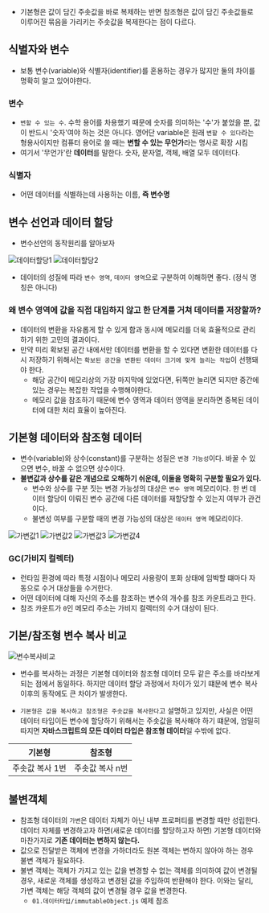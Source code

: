 - 기본형은 값이 담긴 주솟값을 바로 복제하는 반면 참조형은 값이 담긴 주솟값들로 이루어진 묶음을 가리키는 주솟값을 복제한다는 점이 다르다.

## 식별자와 변수

- 보통 변수(variable)와 식별자(identifier)를 혼용하는 경우가 많지만 둘의 차이를 명확히 알고 있어야한다.

### 변수

- `변할 수 있는 수`. 수학 용어를 차용했기 때문에 숫자를 의미하는 '수'가 붙었을 뿐, 값이 반드시 '숫자'여야 하는 것은 아니다. 영어단 variable은 원래 `변할 수 있다`라는 형용사이지만 컴퓨터 용어로 쓸 때는 **변할 수 있는 무언가**라는 명사로 확장 시킴
- 여기서 '무언가'란 **데이터**를 말한다. 숫자, 문자열, 객체, 배열 모두 데이터다.

### 식별자

- 어떤 데이터를 식별하는데 사용하는 이름, **즉 변수명**

## 변수 선언과 데이터 할당

- 변수선언의 동작원리를 알아보자

![데이터할당1](../image/01.데이터타입/데이터할당1.png)
![데이터할당2](../image/01.데이터타입/데이터할당2.png)

- 데이터의 성질에 따라 `변수 영역`, `데이터 영역`으로 구분하여 이해하면 좋다. (정식 명칭은 아니다)

### 왜 변수 영역에 값을 직접 대입하지 않고 한 단계를 거쳐 데이터를 저장할까?

- 데이터의 변환을 자유롭게 할 수 있게 함과 동시에 메모리를 더욱 효율적으로 관리하기 위한 고민의 결과이다.
- 만약 미리 확보된 공간 내에서만 데이터를 변환을 할 수 있다면 변환한 데이터를 다시 저장하기 위해서는 `확보된 공간을 변환된 데이터 크기에 맞게 늘리는 작업`이 선행돼야 한다.
  - 해당 공간이 메모리상의 가장 마지막에 있었다면, 뒤쪽만 늘리면 되지만 중간에 있는 경우는 복잡한 작업을 수행해야한다.
  - 메모리 값을 참조하기 때문에 변수 영역과 데이터 영역을 분리하면 중복된 데이터에 대한 처리 효율이 높아진다.

## 기본형 데이터와 참조형 데이터

- 변수(variable)와 상수(constant)를 구분하는 성질은 `변경 가능성`이다. 바꿀 수 있으면 변수, 바꿀 수 없으면 상수이다.
- **불변값과 상수를 같은 개념으로 오해하기 쉬운데, 이둘을 명확히 구분할 필요가 있다.**
  - 변수와 상수를 구분 짓는 변경 가능성의 대상은 `변수 영역` 메모리이다. 한 번 데이터 할당이 이뤄진 변수 공간에 다른 데이터를 재할당할 수 있는지 여부가 관건이다.
  - 불변성 여부를 구분할 때의 변경 가능성의 대상은 `데이터 영역` 메모리이다.

![가변값1](../image/01.데이터타입/가변값1.png)
![가변값2](../image/01.데이터타입/가변값2.png)
![가변값3](../image/01.데이터타입/가변값3.png)
![가변값4](../image/01.데이터타입/가변값4.png)

### GC(가비지 컬렉터)

- 런타임 환경에 따라 특정 시점이나 메모리 사용량이 포화 상태에 임박할 떄마다 자동으로 수거 대상들을 수거한다.
- 어떤 데이터에 대해 자신의 주소를 참조하는 변수의 개수를 참조 카운트라고 한다.
- 참조 카운트가 `0`인 메모리 주소는 가비지 컬렉터의 수거 대상이 된다.

## 기본/참조형 변수 복사 비교

![변수복사비교](../image/01.데이터타입/변수복사비교1.png)

- 변수를 복사하는 과정은 기본형 데이터와 참조형 데이터 모두 같은 주소를 바라보게 되는 점에서 동일하다. 하지만 데이터 할당 과정에서 차이가 있기 떄문에 변수 복사 이후의 동작에도 큰 차이가 발생한다.

- `기본형은 값을 복사하고 참조형은 주솟값을 복사한다`고 설명하고 있지만, 사실은 어떤 데이터 타입이든 변수에 할당하기 위해서는 주솟값을 복사해야 하기 떄문에, 엄밀히 따지면 **자바스크립트의 모든 데이터 타입은 참조형 데이터**일 수밖에 없다.

| 기본형 | 참조형 |
|-----|-----|
| 주솟값 복사 1번  | 주솟값 복사 n번  |

## 불변객체

- 참조형 데이터의 `가변`은 데이터 자체가 아닌 내부 프로퍼티를 변경할 때만 성립한다. 데이터 자체를 변경하고자 하면(새로운 데이터를 할당하고자 하면) 기본형 데이터와 마찬가지로 **기존 데이터는 변하지 않는다.**
- 값으로 전달받은 객체에 변경을 가하더라도 원본 객체는 변하지 않아야 하는 경우 불변 객체가 필요하다.
- 불변 객체는 객체가 가지고 있는 값을 변경할 수 없는 객체를 의미하여 값이 변경될 경우, 새로운 객체를 생성하고 변경된 값을 주입하여 반환해야 한다. 이와는 달리, 가변 객체는 해당 객체의 값이 변경될 경우 값을 변경한다.
  - `01.데이터타입/immutableObject.js` 예제 참조

